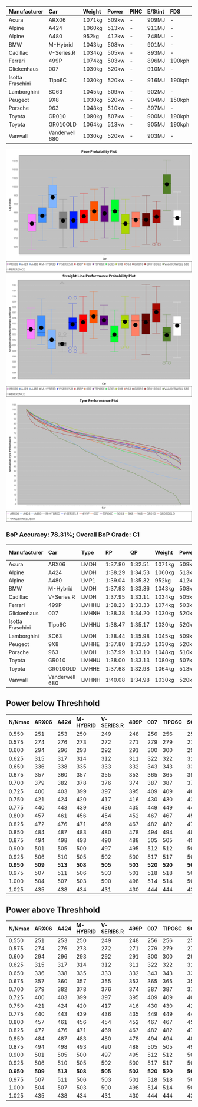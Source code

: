 | Manufacturer     | Car            | Weight | Power | PINC    | E/Stint | FDS     |
|:-|:-|:-|:-|:-|:-|:-|
| Acura            | ARX06          | 1071kg | 509kw |    -    | 909MJ   |    -    |
| Alpine           | A424           | 1060kg | 513kw |    -    | 911MJ   |    -    |
| Alpine           | A480           | 952kg  | 412kw |    -    | 748MJ   |    -    |
| BMW              | M-Hybrid       | 1043kg | 508kw |    -    | 901MJ   |    -    |
| Cadillac         | V-Series.R     | 1034kg | 505kw |    -    | 893MJ   |    -    |
| Ferrari          | 499P           | 1074kg | 503kw |    -    | 896MJ   | 190kph  |
| Glickenhaus      | 007            | 1030kg | 520kw |    -    | 910MJ   |    -    |
| Isotta Fraschini | Tipo6C         | 1030kg | 520kw |    -    | 916MJ   | 190kph  |
| Lamborghini      | SC63           | 1045kg | 509kw |    -    | 902MJ   |    -    |
| Peugeot          | 9X8            | 1030kg | 520kw |    -    | 904MJ   | 150kph  |
| Porsche          | 963            | 1048kg | 510kw |    -    | 897MJ   |    -    |
| Toyota           | GR010          | 1080kg | 507kw |    -    | 900MJ   | 190kph  |
| Toyota           | GR010OLD       | 1064kg | 513kw |    -    | 905MJ   | 190kph  |
| Vanwall          | Vanderwell 680 | 1030kg | 520kw |    -    | 903MJ   |    -    |

![PACECHART](./IMG/CUSTOM.png)
![STRAIGHTLINEPERFORMANCECHART](./IMG/CUSTOM_sp.png)
![TYREPERFORMANCECHART](./IMG/CUSTOM_tw.png)

### BoP Accuracy: 78.31%; Overall BoP Grade: C1
| Manufacturer     | Car            | Type  | RP      | QP      | Weight | Power¹ | Threshhold | PINC    | Power² | E/Stint | AVG Vmax  | FDS     | RDLC | L/Stint | BOP-Grade | Model Accuracy | Model Points | Match%  |
|:-|:-|:-|:-|:-|:-|:-|:-|:-|:-|:-|:-|:-|:-|:-|:-|:-|:-|:-|
| Acura            | ARX06          | LMDH  | 1:37.80 | 1:32.51 | 1071kg | 509kw  | 210.0kph   |    -    | 509kw  |  909MJ  | 310.56kph |    -    | 1.00 | 30      | -D1       | 100.00%        | 995          | 67.09%  |
| Alpine           | A424           | LMDH  | 1:38.29 | 1:34.53 | 1060kg | 513kw  | 210.0kph   |    -    | 513kw  |  911MJ  | 312.06kph |    -    | 1.01 | 30      | +C2       | 100.00%        | 642          | 72.91%  |
| Alpine           | A480           | LMP1  | 1:39.04 | 1:35.32 |  952kg | 412kw  | 210.0kph   |    -    | 412kw  |  748MJ  | 304.07kph |    -    | 0.97 | 28      | +A2       | 60.26%         | 849          | 94.22%  |
| BMW              | M-Hybrid       | LMDH  | 1:37.93 | 1:33.36 | 1043kg | 508kw  | 210.0kph   |    -    | 508kw  |  901MJ  | 308.63kph |    -    | 1.03 | 30      | -B2       | 100.00%        | 1714         | 80.01%  |
| Cadillac         | V-Series.R     | LMDH  | 1:37.95 | 1:33.11 | 1034kg | 505kw  | 210.0kph   |    -    | 505kw  |  893MJ  | 313.12kph |    -    | 1.03 | 30      | -B2       | 98.95%         | 2271         | 84.71%  |
| Ferrari          | 499P           | LMHHU | 1:38.23 | 1:33.33 | 1074kg | 503kw  | 210.0kph   |    -    | 503kw  |  896MJ  | 311.83kph | 190kph  | 1.02 | 30      | ~A1       | 99.93%         | 2718         | 96.09%  |
| Glickenhaus      | 007            | LMHNH | 1:38.38 | 1:34.20 | 1030kg | 520kw  | 210.0kph   |    -    | 520kw  |  910MJ  | 317.91kph |    -    | 0.96 | 30      | ~A1       | 96.34%         | 1634         | 100.00% |
| Isotta Fraschini | Tipo6C         | LMHHU | 1:38.47 | 1:35.17 | 1030kg | 520kw  | 210.0kph   |    -    | 520kw  |  916MJ  | 316.77kph | 190kph  | 1.08 | 30      | +D1       | 92.36%         | 133          | 66.24%  |
| Lamborghini      | SC63           | LMDH  | 1:38.44 | 1:35.98 | 1045kg | 509kw  | 210.0kph   |    -    | 509kw  |  902MJ  | 310.34kph |    -    | 1.05 | 30      | ~A1       | 96.54%         | 418          | 97.89%  |
| Peugeot          | 9X8            | LMHHE | 1:37.80 | 1:33.50 | 1030kg | 520kw  | 210.0kph   |    -    | 520kw  |  904MJ  | 315.42kph | 150kph  | 1.03 | 30      | -B2       | 88.68%         | 2617         | 81.53%  |
| Porsche          | 963            | LMDH  | 1:37.99 | 1:33.10 | 1048kg | 510kw  | 210.0kph   |    -    | 510kw  |  897MJ  | 313.20kph |    -    | 1.02 | 30      | -B1       | 99.98%         | 6168         | 85.43%  |
| Toyota           | GR010          | LMHHU | 1:38.00 | 1:33.13 | 1080kg | 507kw  | 210.0kph   |    -    | 507kw  |  900MJ  | 311.95kph | 190kph  | 1.01 | 30      | -B1       | 98.53%         | 3557         | 87.54%  |
| Toyota           | GR010OLD       | LMHHE | 1:37.68 | 1:32.98 | 1064kg | 513kw  | 210.0kph   |    -    | 513kw  |  905MJ  | 316.50kph | 190kph  | 1.03 | 30      | -C2       | 92.01%         | 1427         | 73.59%  |
| Vanwall          | Vanderwell 680 | LMHNH | 1:40.08 | 1:34.98 | 1030kg | 520kw  | 210.0kph   |    -    | 520kw  |  903MJ  | 311.39kph |    -    | 1.01 | 30      | +Ω1       | 94.62%         | 633          | 9.06%   |

## Power below Threshhold
| N/Nmax    | ARX06   | A424    | M-HYBRID | V-SERIES.R | 499P    | 007     | TIPO6C  | SC63    | 9X8     | 963     | GR010   | GR010OLD | VANDERWELL 680 | ​     | RPM      | A480    |
|:-|:-|:-|:-|:-|:-|:-|:-|:-|:-|:-|:-|:-|:-|:-|:-|:-|
|  0.550    |  251    |  253    |  250     |  249       |  248    |  256    |  256    |  251    |  256    |  251    |  250    |  253     |  256           |  ​    |   --     |   -     |
|  0.575    |  274    |  276    |  273     |  272       |  271    |  279    |  279    |  274    |  279    |  274    |  273    |  276     |  279           |  ​    |   --     |   -     |
|  0.600    |  294    |  296    |  293     |  292       |  291    |  300    |  300    |  294    |  300    |  295    |  293    |  296     |  300           |  ​    |   --     |   -     |
|  0.625    |  315    |  317    |  314     |  312       |  311    |  322    |  322    |  315    |  322    |  316    |  314    |  317     |  322           |  ​    |   --     |   -     |
|  0.650    |  336    |  338    |  335     |  333       |  332    |  343    |  343    |  336    |  343    |  337    |  335    |  338     |  343           |  ​    |   --     |   -     |
|  0.675    |  357    |  360    |  357     |  355       |  353    |  365    |  365    |  357    |  365    |  358    |  356    |  360     |  365           |  ​    |   --     |   -     |
|  0.700    |  379    |  382    |  378     |  376       |  374    |  387    |  387    |  379    |  387    |  380    |  377    |  382     |  387           |  ​    |   --     |   -     |
|  0.725    |  400    |  403    |  399     |  397       |  395    |  409    |  409    |  400    |  409    |  401    |  399    |  403     |  409           |  ​    |   --     |   -     |
|  0.750    |  421    |  424    |  420     |  417       |  416    |  430    |  430    |  421    |  430    |  422    |  419    |  424     |  430           |  ​    |   --     |   -     |
|  0.775    |  440    |  443    |  439     |  436       |  435    |  449    |  449    |  440    |  449    |  441    |  438    |  443     |  449           |  ​    |  5000    |  242    |
|  0.800    |  457    |  461    |  456     |  454       |  452    |  467    |  467    |  457    |  467    |  458    |  455    |  461     |  467           |  ​    |  5500    |  286    |
|  0.825    |  472    |  476    |  471     |  469       |  467    |  482    |  482    |  472    |  482    |  473    |  470    |  476     |  482           |  ​    |  6000    |  319    |
|  0.850    |  484    |  487    |  483     |  480       |  478    |  494    |  494    |  484    |  494    |  485    |  482    |  487     |  494           |  ​    |  6500    |  361    |
|  0.875    |  494    |  498    |  493     |  490       |  488    |  505    |  505    |  494    |  505    |  495    |  492    |  498     |  505           |  ​    |  7000    |  403    |
|  0.900    |  501    |  505    |  500     |  497       |  495    |  512    |  512    |  501    |  512    |  502    |  499    |  505     |  512           |  ​    |  7500    |  413    |
|  0.925    |  506    |  510    |  505     |  502       |  500    |  517    |  517    |  506    |  517    |  507    |  504    |  510     |  517           |  ​    |  8000    |  409    |
| **0.950** | **509** | **513** | **508**  | **505**    | **503** | **520** | **520** | **509** | **520** | **510** | **507** | **513**  | **520**        | **​** | **8500** | **412** |
|  0.975    |  507    |  511    |  506     |  503       |  501    |  518    |  518    |  507    |  518    |  508    |  505    |  511     |  518           |  ​    |  9000    |  206    |
|  1.000    |  504    |  507    |  503     |  500       |  498    |  514    |  514    |  504    |  514    |  505    |  502    |  507     |  514           |  ​    |   --     |   -     |
|  1.025    |  435    |  438    |  434     |  431       |  430    |  444    |  444    |  435    |  444    |  436    |  433    |  438     |  444           |  ​    |   --     |   -     |

## Power above Threshhold
| N/Nmax    | ARX06   | A424    | M-HYBRID | V-SERIES.R | 499P    | 007     | TIPO6C  | SC63    | 9X8     | 963     | GR010   | GR010OLD | VANDERWELL 680 | ​     | RPM      | A480    |
|:-|:-|:-|:-|:-|:-|:-|:-|:-|:-|:-|:-|:-|:-|:-|:-|:-|
|  0.550    |  251    |  253    |  250     |  249       |  248    |  256    |  256    |  251    |  256    |  251    |  250    |  253     |  256           |  ​    |   --     |   -     |
|  0.575    |  274    |  276    |  273     |  272       |  271    |  279    |  279    |  274    |  279    |  274    |  273    |  276     |  279           |  ​    |   --     |   -     |
|  0.600    |  294    |  296    |  293     |  292       |  291    |  300    |  300    |  294    |  300    |  295    |  293    |  296     |  300           |  ​    |   --     |   -     |
|  0.625    |  315    |  317    |  314     |  312       |  311    |  322    |  322    |  315    |  322    |  316    |  314    |  317     |  322           |  ​    |   --     |   -     |
|  0.650    |  336    |  338    |  335     |  333       |  332    |  343    |  343    |  336    |  343    |  337    |  335    |  338     |  343           |  ​    |   --     |   -     |
|  0.675    |  357    |  360    |  357     |  355       |  353    |  365    |  365    |  357    |  365    |  358    |  356    |  360     |  365           |  ​    |   --     |   -     |
|  0.700    |  379    |  382    |  378     |  376       |  374    |  387    |  387    |  379    |  387    |  380    |  377    |  382     |  387           |  ​    |   --     |   -     |
|  0.725    |  400    |  403    |  399     |  397       |  395    |  409    |  409    |  400    |  409    |  401    |  399    |  403     |  409           |  ​    |   --     |   -     |
|  0.750    |  421    |  424    |  420     |  417       |  416    |  430    |  430    |  421    |  430    |  422    |  419    |  424     |  430           |  ​    |   --     |   -     |
|  0.775    |  440    |  443    |  439     |  436       |  435    |  449    |  449    |  440    |  449    |  441    |  438    |  443     |  449           |  ​    |  5000    |  242    |
|  0.800    |  457    |  461    |  456     |  454       |  452    |  467    |  467    |  457    |  467    |  458    |  455    |  461     |  467           |  ​    |  5500    |  286    |
|  0.825    |  472    |  476    |  471     |  469       |  467    |  482    |  482    |  472    |  482    |  473    |  470    |  476     |  482           |  ​    |  6000    |  319    |
|  0.850    |  484    |  487    |  483     |  480       |  478    |  494    |  494    |  484    |  494    |  485    |  482    |  487     |  494           |  ​    |  6500    |  361    |
|  0.875    |  494    |  498    |  493     |  490       |  488    |  505    |  505    |  494    |  505    |  495    |  492    |  498     |  505           |  ​    |  7000    |  403    |
|  0.900    |  501    |  505    |  500     |  497       |  495    |  512    |  512    |  501    |  512    |  502    |  499    |  505     |  512           |  ​    |  7500    |  413    |
|  0.925    |  506    |  510    |  505     |  502       |  500    |  517    |  517    |  506    |  517    |  507    |  504    |  510     |  517           |  ​    |  8000    |  409    |
| **0.950** | **509** | **513** | **508**  | **505**    | **503** | **520** | **520** | **509** | **520** | **510** | **507** | **513**  | **520**        | **​** | **8500** | **412** |
|  0.975    |  507    |  511    |  506     |  503       |  501    |  518    |  518    |  507    |  518    |  508    |  505    |  511     |  518           |  ​    |  9000    |  206    |
|  1.000    |  504    |  507    |  503     |  500       |  498    |  514    |  514    |  504    |  514    |  505    |  502    |  507     |  514           |  ​    |   --     |   -     |
|  1.025    |  435    |  438    |  434     |  431       |  430    |  444    |  444    |  435    |  444    |  436    |  433    |  438     |  444           |  ​    |   --     |   -     |

